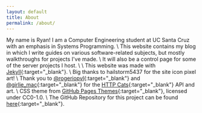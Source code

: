 ```yaml
---
layout: default
title: About
permalink: /about/
---
```


My name is Ryan! I am a Computer Engineering student at UC Santa Cruz with an emphasis in Systems Programming. \\
This website contains my blog in which I write guides on various software-related subjects, but mostly walkthroughs for projects I've made. \\
It will also be a control page for some of the server projects I host. \\
\\
This website was made with [Jekyll](https://jekyllrb.com/){:target="_blank"}. \\
Big thanks to hailstorm5437 for the site icon pixel art! \\
Thank you to [@rogeriopvl](https://twitter.com/rogeriopvl){:target="_blank"} and [@girlie_mac](https://twitter.com/girlie_mac){:target="_blank"} for the [HTTP Cats](https://http.cat){:target="_blank"} API and art. \\
CSS theme from [GitHub Pages Themes](https://github.com/pages-themes){:target="_blank"}, licensed under CC0-1.0. \\
The GitHub Repository for this project can be found [here](https://github.com/RyantheKing/RyansSite){:target="_blank"}.